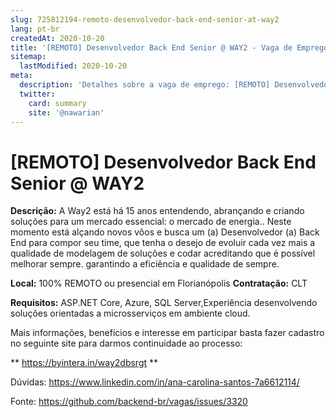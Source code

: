 ```yaml
---
slug: 725812194-remoto-desenvolvedor-back-end-senior-at-way2
lang: pt-br
createdAt: 2020-10-20
title: '[REMOTO] Desenvolvedor Back End Senior @ WAY2 - Vaga de Emprego'
sitemap:
  lastModified: 2020-10-20
meta:
  description: 'Detalhes sobre a vaga de emprego: [REMOTO] Desenvolvedor Back End Senior @ WAY2'
  twitter:
    card: summary
    site: '@nawarian'
---
```


# [REMOTO] Desenvolvedor Back End Senior @ WAY2

**Descrição:**  A Way2 está há 15 anos entendendo, abrançando e criando soluções para um mercado essencial: o mercado de energia.. Neste momento está alçando novos vôos e busca um (a) Desenvolvedor (a) Back End para compor seu time, que tenha o desejo de evoluir cada vez mais a qualidade de modelagem de soluções e codar acreditando que é possível melhorar sempre. garantindo a eficiência e qualidade de sempre.

**Local:** 100% REMOTO ou presencial em Florianópolis
**Contratação:** CLT

**Requisitos:** ASP.NET Core, Azure, SQL Server,Experiência desenvolvendo soluções orientadas a microsserviços em ambiente cloud.

Mais informações, benefícios e interesse em participar basta fazer cadastro no seguinte site para darmos continuidade ao processo:

** https://byintera.in/way2dbsrgt **

Dúvidas: https://www.linkedin.com/in/ana-carolina-santos-7a6612114/

Fonte: https://github.com/backend-br/vagas/issues/3320